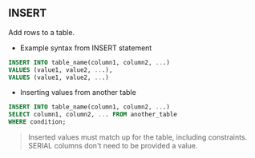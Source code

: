 ## INSERT

Add rows to a table.

- Example syntax from INSERT statement

```sql
INSERT INTO table_name(column1, column2, ...)
VALUES (value1, value2, ...),
VALUES (value1, value2, ...)
```

- Inserting values from another table

```sql
INSERT INTO table_name(column1, column2, ...)
SELECT column1, column2, ... FROM another_table
WHERE condition;
```

> Inserted values must match up for the table, including constraints. SERIAL columns don't need to be provided a value.

